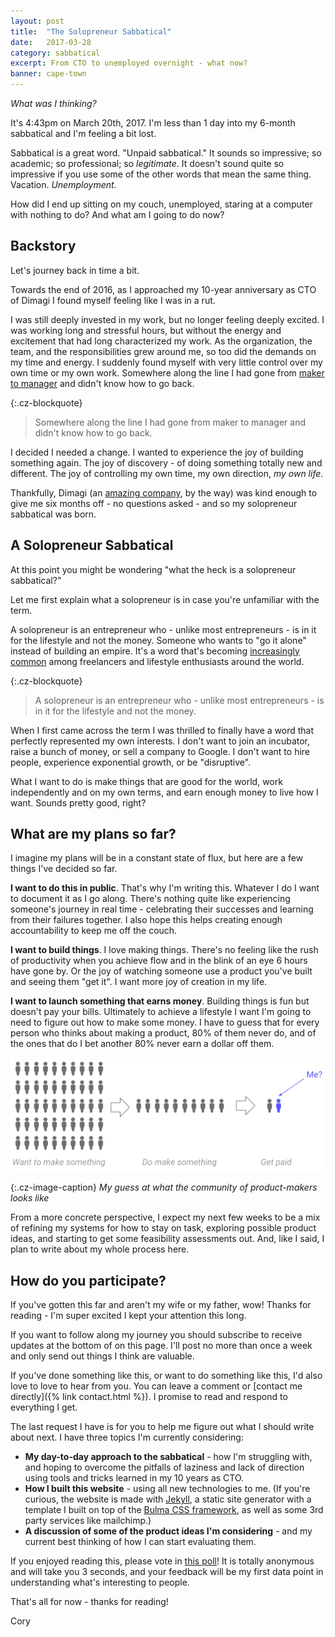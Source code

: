 ```yaml
---
layout: post
title:  "The Solopreneur Sabbatical"
date:   2017-03-28
category: sabbatical
excerpt: From CTO to unemployed overnight - what now?
banner: cape-town
---
```

*What was I thinking?*

It's 4:43pm on March 20th, 2017. I'm less than 1 day into my 6-month sabbatical and I'm feeling a bit lost.

Sabbatical is a great word. "Unpaid sabbatical." It sounds so impressive; so academic; so professional; so *legitimate*.
It doesn't sound quite so impressive if you use some of the other words that mean the same thing. Vacation. *Unemployment*.

How did I end up sitting on my couch, unemployed, staring at a computer with nothing to do? And what am I going to do now?

## Backstory

Let's journey back in time a bit.

Towards the end of 2016, as I approached my 10-year anniversary as CTO of Dimagi I found myself feeling like I was in a rut.

I was still deeply invested in my work, but no longer feeling deeply excited.
I was working long and stressful hours, but without the energy and excitement that had long characterized my work.
As the organization, the team, and the responsibilities grew around me, so too did the demands on my time and energy.
I suddenly found myself with very little control over my own time or my own work.
Somewhere along the line I had gone from [maker to manager](http://www.paulgraham.com/makersschedule.html) and didn't know how to go back.

{:.cz-blockquote}
> Somewhere along the line I had gone from maker to manager and didn't know how to go back.

I decided I needed a change. I wanted to experience the joy of building something again.
The joy of discovery - of doing something totally new and different.
The joy of controlling my own time, my own direction, *my own life*.

Thankfully, Dimagi (an [amazing company](http://www.dimagi.com/), by the way) was kind enough to give me six months off - no questions asked - and so my solopreneur sabbatical was born.

## A Solopreneur Sabbatical

At this point you might be wondering "what the heck is a solopreneur sabbatical?"

Let me first explain what a solopreneur is in case you're unfamiliar with the term.

A solopreneur is an entrepreneur who - unlike most entrepreneurs - is in it for the lifestyle and not the money.
Someone who wants to "go it alone" instead of building an empire.
It's a word that's becoming [increasingly](https://www.entrepreneur.com/article/245766) [common](https://smartsolos.com/solopreneurs-and-entrepreneurs-difference/) among freelancers and lifestyle enthusiasts around the world.

{:.cz-blockquote}
> A solopreneur is an entrepreneur who  - unlike most entrepreneurs - is in it for the lifestyle and not the money.

When I first came across the term I was thrilled to finally have a word that perfectly represented my own interests.
I don't want to join an incubator, raise a bunch of money, or sell a company to Google.
I don't want to hire people, experience exponential growth, or be "disruptive".

What I want to do is make things that are good for the world, work independently and on my own terms, and earn enough money to live how I want.
Sounds pretty good, right?

## What are my plans so far?

I imagine my plans will be in a constant state of flux, but here are a few things I've decided so far.

**I want to do this in public**. That's why I'm writing this. Whatever I do I want to document it as I go along.
There's nothing quite like experiencing someone's journey in real time - celebrating their successes and learning from their failures together.
I also hope this helps creating enough accountability to keep me off the couch.

**I want to build things**. I love making things.
There's no feeling like the rush of productivity when you achieve flow and in the blink of an eye 6 hours have gone by.
Or the joy of watching someone use a product you've built and seeing them "get it". I want more joy of creation in my life.

**I want to launch something that earns money**. Building things is fun but doesn't pay your bills.
Ultimately to achieve a lifestyle I want I'm going to need to figure out how to make some money.
I have to guess that for every person who thinks about making a product, 80% of them never do,
and of the ones that do I bet another 80% never earn a dollar off them.

![The product builder funnel](/images/solopreneurial-sabbatical/entrepreneur-model.png)

{:.cz-image-caption}
*My guess at what the community of product-makers looks like*

From a more concrete perspective, I expect my next few weeks to be a mix of refining my systems for how to stay on task,
exploring possible product ideas, and starting to get some feasibility assessments out.
And, like I said, I plan to write about my whole process here.

## How do you participate?

If you've gotten this far and aren't my wife or my father, wow! Thanks for reading - I'm super excited I kept your attention this long.

If you want to follow along my journey you should subscribe to receive updates at the bottom of on this page.
I'll post no more than once a week and only send out things I think are valuable.

If you've done something like this, or want to do something like this, I'd also love to love to hear from you.
You can leave a comment or [contact me directly]({% link contact.html %}). I promise to read and respond to everything I get.

The last request I have is for you to help me figure out what I should write about next.
I have three topics I'm currently considering:

* **My day-to-day approach to the sabbatical** -
how I'm struggling with, and hoping to overcome the pitfalls of laziness and lack of direction
using tools and tricks learned in my 10 years as CTO.
* **How I built this website** - using all new technologies to me.
(If you're curious, the website is made with [Jekyll](https://jekyllrb.com/),
a static site generator with a template I built on top of the [Bulma CSS framework](http://bulma.io/),
as well as some 3rd party services like mailchimp.)
* **A discussion of some of the product ideas I'm considering** -
and my current best thinking of how I can start evaluating them.

If you enjoyed reading this, please vote in [this poll](https://goo.gl/forms/1GIKuGEYpf5W6aPR2)!
It is totally anonymous and will take you 3 seconds, and your feedback will be my first data point in understanding
what's interesting to people.

That's all for now - thanks for reading!

Cory

